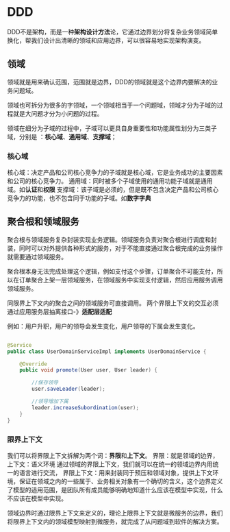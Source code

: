 # DDD

DDD不是架构，而是一种**架构设计方法**论，它通过边界划分将复杂业务领域简单换化，帮我们设计出清晰的领域和应用边界，可以很容易地实现架构演变。

## 领域

领域就是用来确认范围，范围就是边界，DDD的领域就是这个边界内要解决的业务问题域。

领域也可拆分为很多的字领域，一个领域相当于一个问题域，领域才分为子域的过程就是大问题才分为小问题的过程。

领域在细分为子域的过程中，子域可以更具自身重要性和功能属性划分为三类子域，分别是 ：**核心域**、**通用域**、**支撑域**；

### 核心域
核心域：决定产品和公司核心竞争力的子域就是核心域，它是业务成功的主要因素和公司的核心竞争力。
通用域：同时被多个子域使用的通用功能子域就是通用域。如**认证**和**权限**
支撑域：该子域是必须的，但是既不包含决定产品和公司核心竞争力的功能，也不包含同于功能的子域。如**数字字典**

## 聚合根和领域服务

聚合根与领域服务复杂封装实现业务逻辑。领域服务负责对聚合根进行调度和封装，同时可以对外提供各种形式的服务，对于不能直接通过聚合根完成的业务操作就需要通过领域服务。


聚合根本身无法完成处理这个逻辑，例如支付这个步骤，订单聚合不可能支付，所以在订单聚合上架一层领域服务，在领域服务中实现支付逻辑，然后应用服务调用领域服务。

同限界上下文内的聚合之间的领域服务可直接调用。
两个界限上下文的交互必须通过应用服务层抽离接口-》**适配层适配**



例如：用户升职，用户的领导会发生变化，用户领导的下属会发生变化。
```java

@Service
public class UserDomainServiceImpl implements UserDomainService {

    @Override
    public void promote(User user, User leader) {

        //保存领导
        user.saveLeader(leader);

        //领导增加下属
        leader.increaseSubordination(user);
    }
}

```

### 限界上下文

我们可以将界限上下文拆解为两个词：**界限**和**上下文**。
界限：就是领域的边界，
上下文：语义环境
通过领域的界限上下文，我们就可以在统一的领域边界内用统一的语言进行交流，
界限上下文：用来封装同于预压和领域对象，提供上下文环境，保证在领域之内的一些属于、业务相关对象有一个确切的含义，这个边界定义了模型的适用范围，是团队所有成员能够明确地知道什么应该在模型中实现，什么不应该在模型中实现。

领域边界时通过限界上下文来定义的，理论上限界上下文就是微服务的边界，我们将限界上下文内的领域模型映射到微服务，就完成了从问题域到软件的解决方案。
